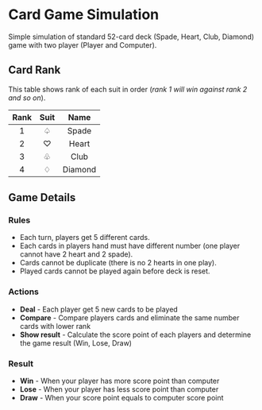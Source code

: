 # Card Game Simulation
Simple simulation of standard 52-card deck (Spade, Heart, Club, Diamond) game with two player (Player and Computer).


## Card Rank
This table shows rank of each suit in order (_rank 1 will win against rank 2 and so on_).

|Rank|Suit      |Name    |
|:--:|:--------:|:------:|
|1   |&#9828;   |Spade   |
|2   |&#9825;   |Heart   |
|3   |&#9831;   |Club    |
|4   |&#9826;   |Diamond |


## Game Details
### Rules

- Each turn, players get 5 different cards.
- Each cards in players hand must have different number (one player cannot have 2 heart and 2 spade).
- Cards cannot be duplicate (there is no 2 hearts in one play).
- Played cards cannot be played again before deck is reset.

### Actions

- **Deal** - Each player get 5 new cards to be played
- **Compare** - Compare players cards and eliminate the same number cards with lower rank
- **Show result** - Calculate the score point of each players and determine the game result (Win, Lose, Draw)

### Result

- **Win** - When your player has more score point than computer
- **Lose** - When your player has less score point than computer
- **Draw** - When your score point equals to computer score point
